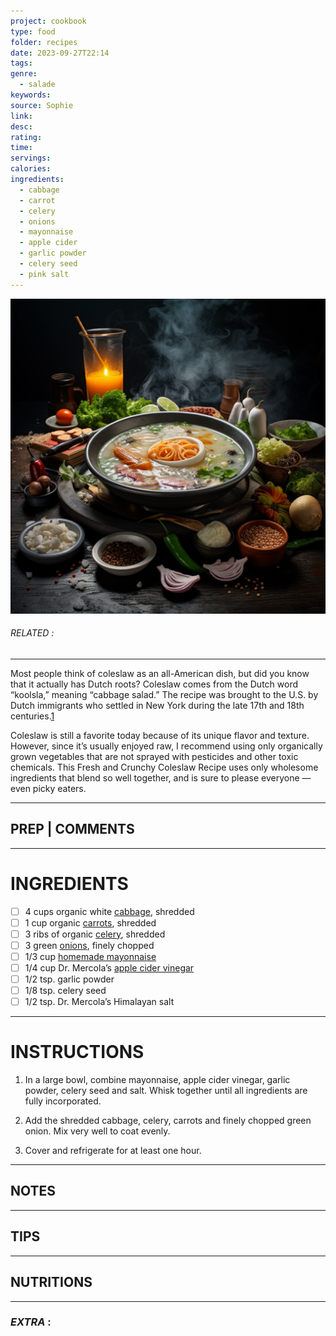 ```yaml
---
project: cookbook
type: food
folder: recipes
date: 2023-09-27T22:14
tags: 
genre:
  - salade
keywords: 
source: Sophie
link: 
desc: 
rating: 
time: 
servings: 
calories: 
ingredients:
  - cabbage
  - carrot
  - celery
  - onions
  - mayonnaise
  - apple cider
  - garlic powder
  - celery seed
  - pink salt
---
```


![IMAGE](_default.png)

###### *RELATED* : 
---
Most people think of coleslaw as an all-American dish, but did you know that it actually has Dutch roots? Coleslaw comes from the Dutch word “koolsla,” meaning “cabbage salad.” The recipe was brought to the U.S. by Dutch immigrants who settled in New York during the late 17th and 18th centuries.[1](http://recipes.mercola.com/crunchy-coleslaw-recipe.aspx?utm_source=dnl&utm_medium=email&utm_content=art2&utm_campaign=20170528Z1_UCM&et_cid=DM147011&et_rid=2021584984#_edn1)

Coleslaw is still a favorite today because of its unique flavor and texture. However, since it’s usually enjoyed raw, I recommend using only organically grown vegetables that are not sprayed with pesticides and other toxic chemicals. This Fresh and Crunchy Coleslaw Recipe uses only wholesome ingredients that blend so well together, and is sure to please everyone — even picky eaters.

---
## PREP | COMMENTS



---
# INGREDIENTS

- [ ] 4 cups organic white [cabbage](http://foodfacts.mercola.com/cabbage.html), shredded
- [ ] 1 cup organic [carrots](http://foodfacts.mercola.com/carrot.html), shredded
- [ ] 3 ribs of organic [celery](http://foodfacts.mercola.com/celery.html), shredded
- [ ] 3 green [onions](http://foodfacts.mercola.com/onion.html), finely chopped
- [ ] 1/3 cup [homemade mayonnaise](http://recipes.mercola.com/homemade-condiment-recipes.aspx)
- [ ] 1/4 cup Dr. Mercola’s [apple cider vinegar](http://articles.mercola.com/sites/articles/archive/2015/03/21/apple-cider-vinegar-uses.aspx)
- [ ] 1/2 tsp. garlic powder
- [ ] 1/8 tsp. celery seed
- [ ] 1/2 tsp. Dr. Mercola’s Himalayan salt

---
# INSTRUCTIONS

1. In a large bowl, combine mayonnaise, apple cider vinegar, garlic powder, celery seed and salt. Whisk together until all ingredients are fully incorporated.
    
2. Add the shredded cabbage, celery, carrots and finely chopped green onion. Mix very well to coat evenly.
    
3. Cover and refrigerate for at least one hour.

---
## NOTES



---
## TIPS



---
## NUTRITIONS



---
### *EXTRA* :



